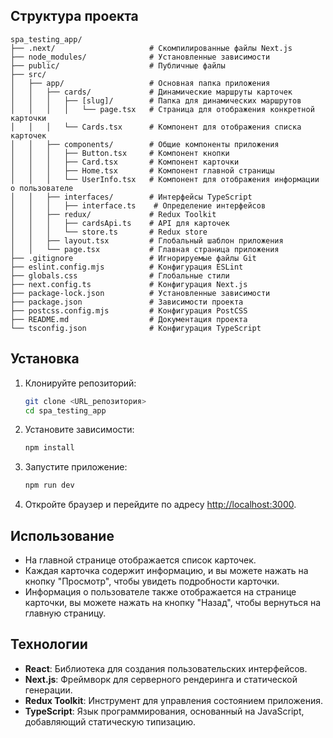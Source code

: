 ## Структура проекта

```
spa_testing_app/
├── .next/                     # Скомпилированные файлы Next.js
├── node_modules/              # Установленные зависимости
├── public/                    # Публичные файлы
├── src/
│   ├── app/                   # Основная папка приложения
│   │   ├── cards/             # Динамические маршруты карточек
│   │   │   ├── [slug]/        # Папка для динамических маршрутов
│   │   │   │   └── page.tsx   # Страница для отображения конкретной карточки
│   │   │   └── Cards.tsx      # Компонент для отображения списка карточек
│   │   ├── components/        # Общие компоненты приложения
│   │   │   ├── Button.tsx     # Компонент кнопки
│   │   │   ├── Card.tsx       # Компонент карточки
│   │   │   ├── Home.tsx       # Компонент главной страницы
│   │   │   └── UserInfo.tsx   # Компонент для отображения информации о пользователе
│   │   ├── interfaces/        # Интерфейсы TypeScript
│   │   │   ├── interface.ts    # Определение интерфейсов
│   │   ├── redux/             # Redux Toolkit
│   │   │   ├── cardsApi.ts    # API для карточек
│   │   │   └── store.ts       # Redux store
│   │   ├── layout.tsx         # Глобальный шаблон приложения
│   │   └── page.tsx           # Главная страница приложения
├── .gitignore                 # Игнорируемые файлы Git
├── eslint.config.mjs          # Конфигурация ESLint
├── globals.css                # Глобальные стили
├── next.config.ts             # Конфигурация Next.js
├── package-lock.json          # Установленные зависимости
├── package.json               # Зависимости проекта
├── postcss.config.mjs         # Конфигурация PostCSS
├── README.md                  # Документация проекта
└── tsconfig.json              # Конфигурация TypeScript
```

## Установка

1. Клонируйте репозиторий:

   ```bash
   git clone <URL_репозитория>
   cd spa_testing_app
   ```

2. Установите зависимости:

   ```bash
   npm install
   ```

3. Запустите приложение:

   ```bash
   npm run dev
   ```

4. Откройте браузер и перейдите по адресу [http://localhost:3000](http://localhost:3000).

## Использование

- На главной странице отображается список карточек.
- Каждая карточка содержит информацию, и вы можете нажать на кнопку "Просмотр", чтобы увидеть подробности карточки.
- Информация о пользователе также отображается на странице карточки, вы можете нажать на кнопку "Назад", чтобы вернуться на главную страницу.

## Технологии

- **React**: Библиотека для создания пользовательских интерфейсов.
- **Next.js**: Фреймворк для серверного рендеринга и статической генерации.
- **Redux Toolkit**: Инструмент для управления состоянием приложения.
- **TypeScript**: Язык программирования, основанный на JavaScript, добавляющий статическую типизацию.